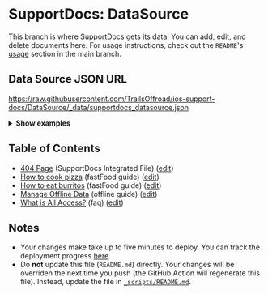 # SupportDocs: DataSource
This branch is where SupportDocs gets its data! You can add, edit, and delete documents here. For usage instructions, check out the `README`'s [usage](https://github.com/aheze/SupportDocs#using-the-github-repo) section in the main branch.

## Data Source JSON URL
<a href="https://raw.githubusercontent.com/TrailsOffroad/ios-support-docs/DataSource/_data/supportdocs_datasource.json">https://raw.githubusercontent.com/TrailsOffroad/ios-support-docs/DataSource/_data/supportdocs_datasource.json</a>

<details>
<summary><strong>Show examples</strong></summary>

<hr>

### SwiftUI
```swift
struct SwiftUIExampleView_MinimalCode: View {
    let dataSource = URL(string: "https://raw.githubusercontent.com/TrailsOffroad/ios-support-docs/DataSource/_data/supportdocs_datasource.json")!
    @State var supportDocsPresented = false
    
    var body: some View {
        Button("Present SupportDocs from SwiftUI!") { supportDocsPresented = true }
        .sheet(isPresented: $supportDocsPresented, content: {
            SupportDocsView(dataSource: dataSource, isPresented: $supportDocsPresented)
        })
    }
}
```

### UIKit
```swift
class UIKitExampleController_MinimalCode: UIViewController {
    /**
    Connect this inside the storyboard.
    
    This is just for demo purposes, so it's not connected yet.
    */
    @IBAction func presentButtonPressed(_ sender: Any) {
        let dataSource = URL(string: "https://raw.githubusercontent.com/TrailsOffroad/ios-support-docs/DataSource/_data/supportdocs_datasource.json")!
    
        let supportDocsViewController = SupportDocsViewController(dataSource: dataSource)
        self.present(supportDocsViewController, animated: true, completion: nil)
    }
}
```

<hr>

</details>

## Table of Contents
- [404 Page](https://TrailsOffroad.github.io/ios-support-docs/404) (SupportDocs Integrated File) ([edit](https://github.com/TrailsOffroad/ios-support-docs/edit/DataSource/ios-support-docs/404.md))
- [How to cook pizza](https://TrailsOffroad.github.io/ios-support-docs/Support-Guides/HowToCookPizza) (fastFood guide) ([edit](https://github.com/TrailsOffroad/ios-support-docs/edit/DataSource/Support-Guides/HowToCookPizza.md))
- [How to eat burritos](https://TrailsOffroad.github.io/ios-support-docs/Support-Guides/HowToEatBurritos) (fastFood guide) ([edit](https://github.com/TrailsOffroad/ios-support-docs/edit/DataSource/Support-Guides/HowToEatBurritos.md))
- [Manage Offline Data](https://TrailsOffroad.github.io/ios-support-docs/Support-Guides/Offline-Overview) (offline guide) ([edit](https://github.com/TrailsOffroad/ios-support-docs/edit/DataSource/Support-Guides/Offline-Overview.md))
- [What is All Access?](https://TrailsOffroad.github.io/ios-support-docs/Support-FAQ/AllAccess) (faq) ([edit](https://github.com/TrailsOffroad/ios-support-docs/edit/DataSource/Support-FAQ/AllAccess.md))


## Notes
- Your changes make take up to five minutes to deploy. You can track the deployment progress [here](https://github.com/TrailsOffroad/ios-support-docs/deployments/activity_log?environment=github-pages).
- Do **not** update this file (`README.md`) directly. Your changes will be overriden the next time you push (the GitHub Action will regenerate this file). Instead, update the file in [`_scripts/README.md`](https://github.com/TrailsOffroad/ios-support-docs/edit/DataSource/_scripts/README.md). 